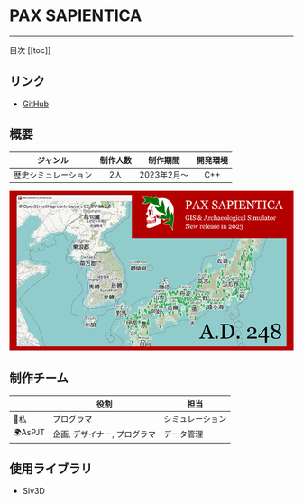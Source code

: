 # PAX SAPIENTICA
---

目次
[[toc]]

## リンク
- [GitHub](https://github.com/AsPJT/PAX_SAPIENTICA)

## 概要
|ジャンル|制作人数|制作期間|開発環境|
|:---:|:---:|:---:|:---:|
|歴史シミュレーション|2人|2023年2月〜|C++|
[![PAXS](../.vuepress/public/imgs/home/Vue-PAXS.png)](works/PAXS.html)

## 制作チーム
||役割|担当|
|---|---|---|
|🐧私|プログラマ|シミュレーション|
|🌍AsPJT|企画, デザイナー, プログラマ|データ管理|

## 使用ライブラリ
- Siv3D
